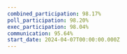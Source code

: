 ```yaml
---
combined_participation: 98.17%
poll_participation: 98.20%
exec_participation: 98.04%
communication: 95.64%
start_date: 2024-04-07T00:00:00.000Z
---
```

